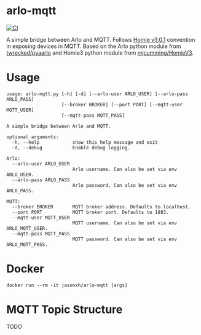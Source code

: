 # arlo-mqtt
[![CI](https://github.com/jasonxh/arlo-mqtt/actions/workflows/ci.yaml/badge.svg?event=push)](https://github.com/jasonxh/arlo-mqtt/actions/workflows/ci.yaml)

A simple bridge between Arlo and MQTT.
Follows [Homie v3.0.1](https://homieiot.github.io/specification/spec-core-v3_0_1/) convention in exposing devices in MQTT.
Based on the Arlo python module from [twrecked/pyaarlo](https://github.com/twrecked/pyaarlo) and Homie3 python module from [mjcumming/HomieV3](https://github.com/mjcumming/HomieV3).

# Usage
```
usage: arlo-mqtt.py [-h] [-d] [--arlo-user ARLO_USER] [--arlo-pass ARLO_PASS]
                    [--broker BROKER] [--port PORT] [--mqtt-user MQTT_USER]
                    [--mqtt-pass MQTT_PASS]

A simple bridge between Arlo and MQTT.

optional arguments:
  -h, --help            show this help message and exit
  -d, --debug           Enable debug logging.

Arlo:
  --arlo-user ARLO_USER
                        Arlo username. Can also be set via env ARLO_USER.
  --arlo-pass ARLO_PASS
                        Arlo password. Can also be set via env ARLO_PASS.

MQTT:
  --broker BROKER       MQTT broker address. Defaults to localhost.
  --port PORT           MQTT broker port. Defaults to 1883.
  --mqtt-user MQTT_USER
                        MQTT username. Can also be set via env ARLO_MQTT_USER.
  --mqtt-pass MQTT_PASS
                        MQTT password. Can also be set via env ARLO_MQTT_PASS.
```

# Docker
```
docker run --rm -it jasonxh/arlo-mqtt [args]
```

# MQTT Topic Structure
TODO
